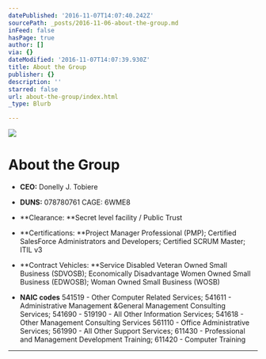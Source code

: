 ```yaml
---
datePublished: '2016-11-07T14:07:40.242Z'
sourcePath: _posts/2016-11-06-about-the-group.md
inFeed: false
hasPage: true
author: []
via: {}
dateModified: '2016-11-07T14:07:39.930Z'
title: About the Group
publisher: {}
description: ''
starred: false
url: about-the-group/index.html
_type: Blurb

---
```

![](https://the-grid-user-content.s3-us-west-2.amazonaws.com/060ae0c2-c403-41eb-ae98-28f84f1ce1e4.png)

# About the Group

* **CEO:** Donelly J. Tobiere
* **DUNS:** 078780761 CAGE: 6WME8
* **Clearance: **Secret level facility / Public Trust
* **Certifications: **Project Manager Professional (PMP); Certified SalesForce Administrators and Developers; Certified SCRUM Master; ITIL v3

* **Contract Vehicles: **Service Disabled Veteran Owned Small Business (SDVOSB); Economically Disadvantage Women Owned Small Business (EDWOSB); Woman Owned Small Business (WOSB)

* **NAIC codes** 541519 - Other Computer Related Services; 541611 - Administrative Management &General Management Consulting Services; 541690 - 519190 - All Other Information Services; 541618 - Other Management Consulting Services 561110 - Office Administrative Services; 561990 - All Other Support Services; 611430 - Professional and Management Development Training; 611420 - Computer Training

---